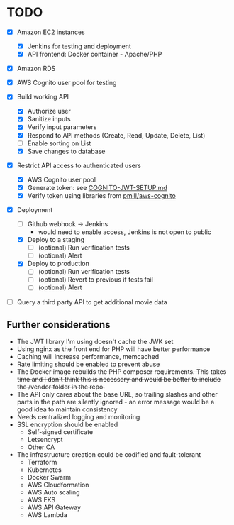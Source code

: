 # TODO
- [x] Amazon EC2 instances
  - [x] Jenkins for testing and deployment
  - [x] API frontend: Docker container - Apache/PHP
- [x] Amazon RDS
- [x] AWS Cognito user pool for testing

- [x] Build working API
  - [x] Authorize user
  - [x] Sanitize inputs
  - [x] Verify input parameters
  - [x] Respond to API methods (Create, Read, Update, Delete, List)
  - [ ] Enable sorting on List
  - [x] Save changes to database

- [x] Restrict API access to authenticated users
  - [x] AWS Cognito user pool
  - [x] Generate token: see [COGNITO-JWT-SETUP.md](COGNITO-JWT-SETUP.md)
  - [x] Verify token using libraries from [pmill/aws-cognito](https://github.com/pmill/aws-cognito)

- [x] Deployment
  - [ ] Github webhook -> Jenkins
    - would need to enable access, Jenkins is not open to public
  - [x] Deploy to a staging
    - [ ] (optional) Run verification tests
    - [ ] (optional) Alert
  - [x] Deploy to production
    - [ ] (optional) Run verification tests
    - [ ] (optional) Revert to previous if tests fail
    - [ ] (optional) Alert

- [ ] Query a third party API to get additional movie data

## Further considerations
- The JWT library I'm using doesn't cache the JWK set
- Using nginx as the front end for PHP will have better performance
- Caching will increase performance, memcached
- Rate limiting should be enabled to prevent abuse
- ~~The Docker image rebuilds the PHP composer requirements.  This takes time and I don't think this is necessary and would be better to include the /vendor folder in the repo.~~
- The API only cares about the base URL, so trailing slashes and other parts in the path are silently ignored - an error message would be a good idea to maintain consistency
- Needs centralized logging and monitoring
- SSL encryption should be enabled
  - Self-signed certificate
  - Letsencrypt
  - Other CA
- The infrastructure creation could be codified and fault-tolerant
  - Terraform
  - Kubernetes
  - Docker Swarm
  - AWS Cloudformation
  - AWS Auto scaling
  - AWS EKS
  - AWS API Gateway
  - AWS Lambda
